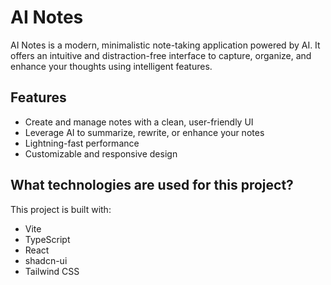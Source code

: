 # AI Notes
AI Notes is a modern, minimalistic note-taking application powered by AI. It offers an intuitive and distraction-free interface to capture, organize, and enhance your thoughts using intelligent features.

## Features
- Create and manage notes with a clean, user-friendly UI
- Leverage AI to summarize, rewrite, or enhance your notes
- Lightning-fast performance
- Customizable and responsive design

## What technologies are used for this project?

This project is built with:

- Vite
- TypeScript
- React
- shadcn-ui
- Tailwind CSS



